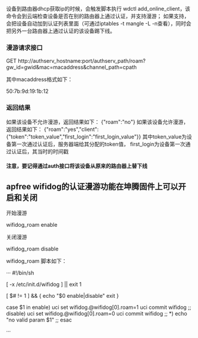 设备到路由器dhcp获取ip的时候，会触发脚本执行 wdctl add_online_client，该命令会到云端检查设备是否在别的路由器上通过认证，并支持漫游；
如果支持，会把设备自动加到认证列表里面（可通过iptables -t mangle -L -n查看），同时会把另外一台路由器上通过认证的该设备踢下线。

### 漫游请求接口 
GET http://authserv_hostname:port/authserv_path/roam?gw_id=gwid&mac=macaddress&channel_path=cpath

其中macaddress格式如下：

50:7b:9d:19:1b:12

### 返回结果
如果该设备不允许漫游，返回结果如下：
{"roam":"no"}
如果该设备允许漫游，返回结果如下：
{"roam":"yes","client":{"token":"token_value","first_login":"first_login_value"}}
其中token_value为设备第一次通过认证后，服务器端给其分配的token值， first_login为设备第一次通过认证后，其当时的时间戳

#### 注意，要记得通过auth接口将该设备从原来的路由器上替下线

## apfree wifidog的认证漫游功能在坤腾固件上可以开启和关闭
开始漫游

wifidog_roam enable

关闭漫游

wifidog_roam disable


wifidog_roam 脚本如下：

···
#!/bin/sh

[ -x /etc/init.d/wifidog ] || exit 1

[ $# != 1 ] && {
    echo "$0 enable|disable"
    exit
}

case $1 in
enable)
    uci set wifidog.@wifidog[0].roam=1
    uci commit wifidog
    ;;
disable)
    uci set wifidog.@wifidog[0].roam=0
    uci commit wifidog
    ;;
*)
    echo "no valid param $1"
    ;;
esac

···


